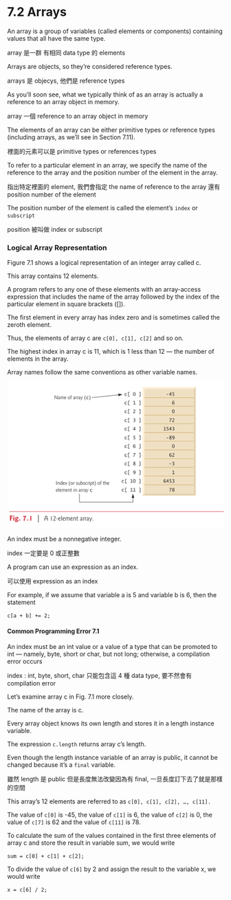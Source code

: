 # 7.2 Arrays

An array is a group of variables (called elements or components) containing values that all
have the same type. 

array 是一群 有相同 data type 的 elements

Arrays are objects, so they’re considered reference types. 

arrays 是 objecys, 他們是 reference types

As you’ll soon see, what we typically think of as an array is actually a reference to an array object in memory. 

array 一個 reference to an array object in memory

The elements of an array can be either primitive types or reference types (including arrays,
as we’ll see in Section 7.11). 

裡面的元素可以是 primitive types or references types

To refer to a particular element in an array, we specify the name of the reference to the array and the position number of the element in the array. 

指出特定裡面的 element, 我們會指定 the name of reference to the array 還有 position number of the element

The position number of the element is called the element’s ```index``` or ```subscript```

position 被叫做 index or subscript

### Logical Array Representation

Figure 7.1 shows a logical representation of an integer array called c. 

This array contains 12 elements. 

A program refers to any one of these elements with an array-access expression
that includes the name of the array followed by the index of the particular element in
square brackets ([]). 

The first element in every array has index zero and is sometimes called the zeroth element. 

Thus, the elements of array c are ```c[0], c[1], c[2]``` and so on.

The highest index in array c is 11, which is 1 less than 12 — the number of elements in the
array. 


Array names follow the same conventions as other variable names.

![](img/fig7-1.png)

An index must be a nonnegative integer. 

index 一定要是 0 或正整數

A program can use an expression as an index.

可以使用 expression as an index

For example, if we assume that variable a is 5 and variable b is 6, then the statement

```
c[a + b] += 2;
```

#### Common Programming Error 7.1
An index must be an int value or a value of a type that can be promoted to int — namely,
byte, short or char, but not long; otherwise, a compilation error occurs

index : int, byte, short, char 只能包含這 4 種 data type, 要不然會有 compilation error



Let’s examine array c in Fig. 7.1 more closely. 

The name of the array is c. 

Every array object knows its own length and stores it in a length instance variable. 

The expression ```c.length``` returns array c’s length. 

Even though the length instance variable of an array is public, it cannot be changed because it’s a ```final``` variable. 

雖然 length 是 public 但是長度無法改變因為有 final, 一旦長度訂下去了就是那樣的空間 

This array’s 12 elements are referred to as ```c[0], c[1], c[2], …, c[11]. ```

The value of ```c[0]``` is -45, the value of ```c[1]``` is 6, the value of ```c[2]``` is 0, the value of ```c[7]``` is 62 and the value of ```c[11]``` is 78. 

To calculate the sum of the values contained in the first three elements of array c and store the result in variable sum, we would write

```
sum = c[0] + c[1] + c[2];
```

To divide the value of ```c[6]``` by 2 and assign the result to the variable x, we would write

```
x = c[6] / 2;
```